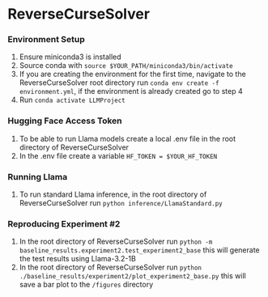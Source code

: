 # ReverseCurseSolver
### Environment Setup
1. Ensure miniconda3 is installed
2. Source conda with ```source $YOUR_PATH/miniconda3/bin/activate```
3. If you are creating the environment for the first time, navigate to the ReverseCurseSolver root directory run ```conda env create -f environment.yml```, if the environment is already created go to step 4
4. Run ```conda activate LLMProject```

### Hugging Face Access Token
1. To be able to run Llama models create a local .env file in the root directory of ReverseCurseSolver
2. In the .env file create a variable ```HF_TOKEN = $YOUR_HF_TOKEN```

### Running Llama
1. To run standard Llama inference, in the root directory of ReverseCurseSolver run ```python inference/LlamaStandard.py```


### Reproducing Experiment #2
1. In the root directory of ReverseCurseSolver run ```python -m baseline_results.experiment2.test_experiment2_base``` this will generate the test results using Llama-3.2-1B
2. In the root directory of ReverseCurseSolver run ```python ./baseline_results/experiment2/plot_experiment2_base.py``` this will save a bar plot to the ```/figures``` directory